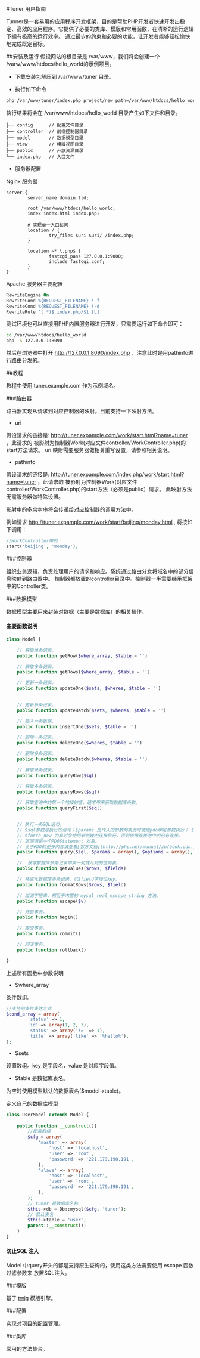 #Tuner 用户指南

Tunner是一套易用的应用程序开发框架，目的是帮助PHP开发者快速开发出稳定、高效的应用程序。它提供了必要的类库、模版和常用函数，在清晰的运行逻辑下拥有极高的运行效率。
通过最少的约束和必要的功能，让开发者能够轻松愉快地完成既定目标。

##安装及运行
假设网站的根目录是 /var/www，我们将会创建一个 /varw/www/htdocs/hello_world的示例项目。

* 下载安装包解压到 /var/www/tuner 目录。

* 执行如下命令 

```bash  
php /var/www/tuner/index.php project/new path=/var/www/htdocs/hello_world
```

执行结果将会在 /var/www/htdocs/hello_world 目录产生如下文件和目录。

```
├── config      // 配置文件目录
├── controller  // 前端控制器目录
├── model       // 数据模型目录
├── view        // 模版视图目录
├── public      // 开放资源目录
└── index.php   // 入口文件
```

* 服务器配置

Nginx 服务器

```nginx
server {
        server_name domain.tld;

        root /var/www/htdocs/hello_world;
        index index.html index.php;

		# 实现单一入口访问
        location / {
                try_files $uri $uri/ /index.php;
        }

        location ~* \.php$ {
                fastcgi_pass 127.0.0.1:9000;
                include fastcgi.conf;
        }
}
```

Apache 服务器主要配置

```apache
RewriteEngine On
RewriteCond %{REQUEST_FILENAME} !-f
RewriteCond %{REQUEST_FILENAME} !-d
RewriteRule ^(.*)$ index.php/$1 [L]
```

测试环境也可以直接用PHP内置服务器进行开发，只需要运行如下命令即可：
 
```bash
cd /var/www/htdocs/hello_world
php -S 127.0.0.1:8090
```
然后在浏览器中打开 http://127.0.0.1:8090/index.php ，注意此时是用pathinfo进行路由分发的。

##教程

教程中使用 tuner.example.com 作为示例域名。

###路由器

路由器实现从请求到对应控制器的映射。目前支持一下映射方法。

* uri

假设请求的链接是: http://tuner.expample.com/work/start.html?name=tuner ，此请求的
被影射为控制器Work(对应文件controller/WorkController.php)的start方法请求。
uri 映射需要服务器做相关重写设置，请参照相关说明。

* pathinfo

假设请求的链接是: http://tuner.expample.com/index.php/work/start.html?name=tuner ，此请求的
被影射为控制器Work(对应文件controller/WorkController.php)的start方法（必须是public）请求。
此映射方法无需服务器做特殊设置。

影射中的多余字串将会传递给对应控制器的调用方法中。

例如请求 http://tuner.expample.com/work/start/beijing/monday.html , 将按如下调用：

```php
//WorkController中的
start('beijing', 'monday'); 
```

###控制器

组织业务逻辑，负责处理用户的请求和响应。系统通过路由分发将域名中的部分信息映射到路由器中。
控制器都放置的controller目录中。控制器一半需要继承框架中的Controller类。

###数据模型

数据模型主要用来封装对数据（主要是数据库）的相关操作。

#### 主要函数说明

```php
class Model {
	
	// 获取单条记录。
	public function getRow($where_array, $table = '')

	// 获取多条记录。
	public function getRows($where_array, $table = '')

	// 更新一条记录。
	public function updateOne($sets, $wheres, $table = '')

	
	// 更新多条记录。
	public function updateBatch($sets, $wheres, $table = '')

	// 插入一条数据。
	public function insertOne($sets, $table = '')

	// 删除一条记录。
	public function deleteOne($wheres, $table = '')

	// 删除多条记录。 
	public function deleteBatch($wheres, $table = '')

	// 获取单条记录。
	public function queryRow($sql)

	// 获取多条记录。
	public function queryRows($sql)

	// 获取查询中的第一个地段的值，通常用来获取数据库条数。
	public function queryFirst($sql)

	
	// 执行一条SQL语句。
	// $sql参数是执行的语句；$params 是传入的参数列表此时使用pdo绑定参数执行； $options是传入pdo 驱动的配置参数；
	// $force_new 为真时会使用新创建的连接执行，否则使用连接池中的已有连接。
	// 返回值是一个PDOStatement 对象。
	// 关于PDO的更多内容请查看[官方文档](http://php.net/manual/zh/book.pdo.php)。
	public function query($sql, $params = array(), $options = array(), $force_new = false)

	// 	获取数据库多条记录中某一列或几列的值列表。
	public function getValues($rows, $fields)

	// 格式化数据库多条记录，以$field字段位key。
	public function formatRows($rows, $field)

	// 过滤字符串，相当于内置的 mysql_real_escape_string 方法。
	public function escape($v)

	// 开启事务。
	public function begin()

	// 提交事务。
	public function commit()

	// 回滚事务。
	public function rollback()

}

```

上述所有函数中参数说明

* $where_array 

条件数组。 

```php
//支持的条件表达方式
$cond_array = array(
        'status' => 1,
        'id' => array(1, 2, 3),
        'status' => array('!=' => 1),
        'title' => array('like' => '%hello%'),
);
```

* $sets 

设置数组。key 是字段名，value 是对应字段值。

* $table 是数据库表名。

为空时使用模型默认的数据表名($model->table)。

定义自己的数据库模型

```php
class UserModel extends Model {
	
	public function __construct(){
		//配置数组
		$cfg = array(
			'master' => array(
				'host' => 'localhost',
				'user' => 'root',
				'password' => '221.179.190.191',
			),
			'slave' => array(
				'host' => 'localhost',
				'user' => 'root',
				'password' => '221.179.190.191',
			),
		);
		// tuner 是数据库名称
		$this->db = Db::mysql($cfg, 'tuner');
		// 默认表名
		$this->table = 'user';
		parent::__construct();
	}
}

``` 

#### 防止SQL 注入

Model 中query开头的都是支持原生查询的，使用这类方法需要使用 escape 函数过滤参数来
放置SQL注入。

###模版

基于 [twig](http://twig.sensiolabs.org) 模版引擎。

###配置

实现对项目的配置管理。

###类库

常用的方法集合。
